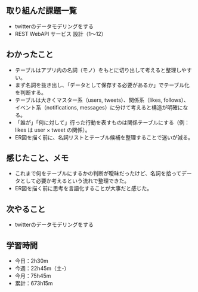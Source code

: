 ## 取り組んだ課題一覧
- twitterのデータモデリングをする
- REST WebAPI サービス 設計（1〜12）
## わかったこと
- テーブルはアプリ内の名詞（モノ）をもとに切り出して考えると整理しやすい。
- まず名詞を抜き出し、「データとして保存する必要があるか」でテーブル化を判断する。
- テーブルは大きくマスター系（users, tweets）、関係系（likes, follows）、イベント系（notifications, messages）に分けて考えると構造が明確になる。
- 「誰が」「何に対して」行った行動を表すものは関係テーブルにする（例：likes は user × tweet の関係）。
- ER図を描く前に、名詞リストとテーブル候補を整理することで迷いが減る。
## 感じたこと、メモ
- これまで何をテーブルにするかの判断が曖昧だったけど、名詞を拾ってデータとして必要か考えるという流れで整理できた。
- ER図を描く前に思考を言語化することが大事だと感じた。
## 次やること
- twitterのデータモデリングをする
## 学習時間
- 今日：2h30m
- 今週：22h45m（土-）
- 今月：75h45m
- 累計：673h15m
